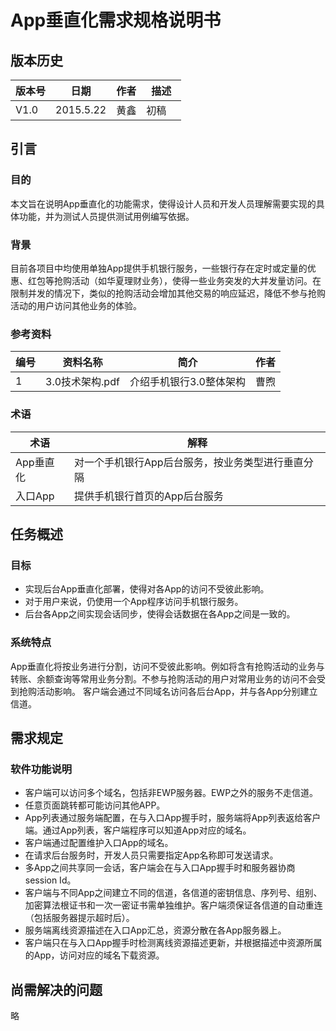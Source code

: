 # App垂直化需求规格说明书 ## 版本历史			版本号       |    日期        | 作者         | 描述------------ | -------------  | ------------ | --------------V1.0         | 2015.5.22      | 黄鑫         | 初稿 ##	引言###	目的本文旨在说明App垂直化的功能需求，使得设计人员和开发人员理解需要实现的具体功能，并为测试人员提供测试用例编写依据。###	背景目前各项目中均使用单独App提供手机银行服务，一些银行存在定时或定量的优惠、红包等抢购活动（如华夏理财业务），使得一些业务突发的大并发量访问。在限制并发的情况下，类似的抢购活动会增加其他交易的响应延迟，降低不参与抢购活动的用户访问其他业务的体验。###	参考资料编号 | 资料名称        | 简介                    | 作者 ---- | --------------- | ----------------------- | ---- 1    | 3.0技术架构.pdf | 介绍手机银行3.0整体架构 | 曹煦 ###	术语术语            |  解释     ------------    | -------------App垂直化       | 对一个手机银行App后台服务，按业务类型进行垂直分隔入口App         | 提供手机银行首页的App后台服务## 	任务概述###	目标* 实现后台App垂直化部署，使得对各App的访问不受彼此影响。* 对于用户来说，仍使用一个App程序访问手机银行服务。* 后台各App之间实现会话同步，使得会话数据在各App之间是一致的。###	系统特点App垂直化将按业务进行分割，访问不受彼此影响。例如将含有抢购活动的业务与转账、余额查询等常用业务分割。不参与抢购活动的用户对常用业务的访问不会受到抢购活动影响。客户端会通过不同域名访问各后台App，并与各App分别建立信道。## 	需求规定###	软件功能说明* 客户端可以访问多个域名，包括非EWP服务器。EWP之外的服务不走信道。* 任意页面跳转都可能访问其他APP。* App列表通过服务端配置，在与入口App握手时，服务端将App列表返给客户端。通过App列表，客户端程序可以知道App对应的域名。* 客户端通过配置维护入口App的域名。* 在请求后台服务时，开发人员只需要指定App名称即可发送请求。* 多App之间共享同一会话，客户端会在与入口App握手时和服务器协商session Id。* 客户端与不同App之间建立不同的信道，各信道的密钥信息、序列号、组别、加密算法根证书和一次一密证书需单独维护。客户端须保证各信道的自动重连（包括服务器提示超时后）。* 服务端离线资源描述在入口App汇总，资源分散在各App服务器上。* 客户端只在与入口App握手时检测离线资源描述更新，并根据描述中资源所属的App，访问对应的域名下载资源。## 	尚需解决的问题略